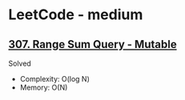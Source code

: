 # LeetCode - medium

## [307. Range Sum Query - Mutable](https://leetcode.com/problems/range-sum-query-mutable)

Solved

* Complexity: O(log N)
* Memory: O(N)
